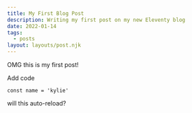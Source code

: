 ```yaml
---
title: My First Blog Post
description: Writing my first post on my new Eleventy blog
date: 2022-01-14
tags:
  - posts
layout: layouts/post.njk
---
```


OMG this is my first post!

Add code
```
const name = 'kylie'
```

will this auto-reload?

